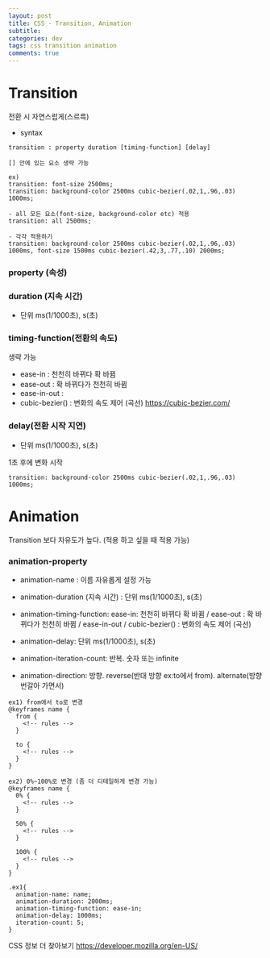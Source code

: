 ```yaml
---  
layout: post
title: CSS - Transition, Animation
subtitle: 
categories: dev
tags: css transition animation
comments: true  
--- 
```


# Transition
전환 시 자연스럽게(스르륵)

- syntax

~~~
transition : property duration [timing-function] [delay]

[] 안에 있는 요소 생략 가능

ex)
transition: font-size 2500ms;
transition: background-color 2500ms cubic-bezier(.02,1,.96,.03) 1000ms;

- all 모든 요소(font-size, background-color etc) 적용
transition: all 2500ms;

- 각각 적용하기
transition: background-color 2500ms cubic-bezier(.02,1,.96,.03) 1000ms, font-size 1500ms cubic-bezier(.42,3,.77,.10) 2000ms;
~~~

### property (속성)

### duration (지속 시간)
- 단위 ms(1/1000초), s(초)

### timing-function(전환의 속도)
생략 가능
- ease-in : 천천히 바뀌다 확 바뀜
- ease-out : 확 바뀌다가 천천히 바뀜
- ease-in-out :
- cubic-bezier() : 변화의 속도 제어 (곡선)
https://cubic-bezier.com/

### delay(전환 시작 지연)
- 단위 ms(1/1000초), s(초)

1초 후에 변화 시작
~~~
transition: background-color 2500ms cubic-bezier(.02,1,.96,.03) 1000ms;
~~~

# Animation
Transition 보다 자유도가 높다. (적용 하고 싶을 때 적용 가능)

### animation-property

- animation-name : 이름 자유롭게 설정 가능

- animation-duration (지속 시간) : 단위 ms(1/1000초), s(초)

- animation-timing-function: ease-in: 천천히 바뀌다 확 바뀜 / ease-out : 확 바뀌다가 천천히 바뀜 / ease-in-out / cubic-bezier() : 변화의 속도 제어 (곡선)

- animation-delay: 단위 ms(1/1000초), s(초)

- animation-iteration-count: 반복. 숫자 또는 infinite

- animation-direction: 방향. reverse(반대 방향 ex:to에서 from). alternate(방향 번갈아 가면서)

~~~
ex1) from에서 to로 변경
@keyframes name {
  from {
    <!-- rules -->
  }

  to {
    <!-- rules -->
  }
}

ex2) 0%~100%로 변경 (좀 더 디테일하게 변경 가능)
@keyframes name {
  0% {
    <!-- rules -->
  }

  50% {
    <!-- rules -->
  }

  100% {
    <!-- rules -->
  }
}

.ex1{
  animation-name: name;
  animation-duration: 2000ms;
  animation-timing-function: ease-in;
  animation-delay: 1000ms;
  iteration-count: 5;
}
~~~

CSS 정보 더 찾아보기
https://developer.mozilla.org/en-US/

